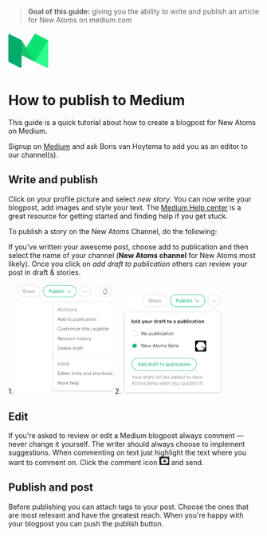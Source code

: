 > **Goal of this guide:** giving you the ability to write and publish an article for New Atoms on medium.com

<img src="../images/medium-logo.png" width="80">

# How to publish to Medium

This guide is a quick tutorial about how to create a blogpost for New Atoms on Medium.

Signup on [Medium](https://medium.com/) and ask Boris van Hoytema to add you as an editor to our channel(s).

## Write and publish

Click on your profile picture and select _new story_. You can now write your blogpost, add images and style your text. The [Medium Help center](https://help.medium.com/hc/en-us) is a great resource for getting started and finding help if you get stuck.

To publish a story on the New Atoms Channel, do the following:

If you've written your awesome post, choose add to publication and then select the name of your channel (**New Atoms channel** for New Atoms most likely). Once you click on _add draft to publication_ others can review your post in draft & stories.

1.<img src="../images/medium-add-to-publication.png" width="200"> 2.  <img src="../images/medium-add-draft.png" width="200">

## Edit

If you're asked to review or edit a Medium blogpost always comment —never change it yourself. The writer should always choose to implement suggestions. When commenting on text just highlight the text where you want to comment on. Click the comment icon <img src="../images/medium-review-icon.png" width="20"> and send.

## Publish and post

Before publishing you can attach tags to your post. Choose the ones that are most relevant and have the greatest reach. When you're happy with your blogpost you can push the publish button.
